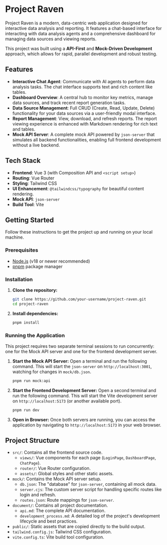# Project Raven

Project Raven is a modern, data-centric web application designed for interactive data analysis and reporting. It features a chat-based interface for interacting with data analysis agents and a comprehensive dashboard for managing data sources and viewing reports.

This project was built using a **API-First** and **Mock-Driven Development** approach, which allows for rapid, parallel development and robust testing.

## Features

- **Interactive Chat Agent**: Communicate with AI agents to perform data analysis tasks. The chat interface supports text and rich content like tables.
- **Dashboard Overview**: A central hub to monitor key metrics, manage data sources, and track recent report generation tasks.
- **Data Source Management**: Full CRUD (Create, Read, Update, Delete) functionality for your data sources via a user-friendly modal interface.
- **Report Management**: View, download, and refresh reports. The report viewing experience is enhanced with Markdown rendering for rich text and tables.
- **Mock API Server**: A complete mock API powered by `json-server` that simulates all backend functionalities, enabling full frontend development without a live backend.

## Tech Stack

- **Frontend**: Vue 3 (with Composition API and `<script setup>`)
- **Routing**: Vue Router
- **Styling**: Tailwind CSS
- **UI Enhancement**: `@tailwindcss/typography` for beautiful content rendering.
- **Mock API**: `json-server`
- **Build Tool**: Vite

## Getting Started

Follow these instructions to get the project up and running on your local machine.

### Prerequisites

- [Node.js](https://nodejs.org/) (v18 or newer recommended)
- [pnpm](https://pnpm.io/) package manager

### Installation

1.  **Clone the repository:**
    ```bash
    git clone https://github.com/your-username/project-raven.git
    cd project-raven
    ```

2.  **Install dependencies:**
    ```bash
    pnpm install
    ```

### Running the Application

This project requires two separate terminal sessions to run concurrently: one for the Mock API server and one for the frontend development server.

1.  **Start the Mock API Server:**
    Open a terminal and run the following command. This will start the `json-server` on `http://localhost:3001`, watching for changes in `mock/db.json`.

    ```bash
    pnpm run mock:api
    ```

2.  **Start the Frontend Development Server:**
    Open a second terminal and run the following command. This will start the Vite development server on `http://localhost:5173` (or another available port).

    ```bash
    pnpm run dev
    ```

3.  **Open in Browser:**
    Once both servers are running, you can access the application by navigating to `http://localhost:5173` in your web browser.

## Project Structure

- `src/`: Contains all the frontend source code.
  - `views/`: Vue components for each page (`LoginPage`, `DashboardPage`, `ChatPage`).
  - `router/`: Vue Router configuration.
  - `assets/`: Global styles and other static assets.
- `mock/`: Contains the Mock API server setup.
  - `db.json`: The "database" for `json-server`, containing all mock data.
  - `server.cjs`: The custom server script for handling specific routes like login and refresh.
  - `routes.json`: Route mappings for `json-server`.
- `document/`: Contains all project documentation.
  - `api.md`: The complete API documentation.
  - `development_process.md`: A detailed log of the project's development lifecycle and best practices.
- `public/`: Static assets that are copied directly to the build output.
- `tailwind.config.js`: Tailwind CSS configuration.
- `vite.config.ts`: Vite build tool configuration.
